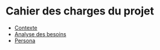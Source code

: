 # Cahier des charges du projet

- [Contexte](./contexte.md)
- [Analyse des besoins](./analyse-des-besoins.md)
- [Persona](./persona.md)
